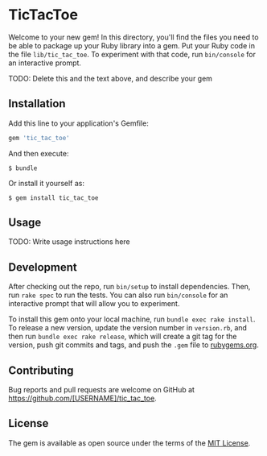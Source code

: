 
# TicTacToe

Welcome to your new gem! In this directory, you'll find the files you need to be able to package up your Ruby library into a gem. Put your Ruby code in the file `lib/tic_tac_toe`. To experiment with that code, run `bin/console` for an interactive prompt.

TODO: Delete this and the text above, and describe your gem

## Installation

Add this line to your application's Gemfile:

```ruby
gem 'tic_tac_toe'
```

And then execute:

    $ bundle

Or install it yourself as:

    $ gem install tic_tac_toe

## Usage

TODO: Write usage instructions here

## Development

After checking out the repo, run `bin/setup` to install dependencies. Then, run `rake spec` to run the tests. You can also run `bin/console` for an interactive prompt that will allow you to experiment.

To install this gem onto your local machine, run `bundle exec rake install`. To release a new version, update the version number in `version.rb`, and then run `bundle exec rake release`, which will create a git tag for the version, push git commits and tags, and push the `.gem` file to [rubygems.org](https://rubygems.org).

## Contributing

Bug reports and pull requests are welcome on GitHub at https://github.com/[USERNAME]/tic_tac_toe.

## License

The gem is available as open source under the terms of the [MIT License](https://opensource.org/licenses/MIT).
